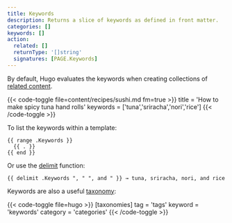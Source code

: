 ```yaml
---
title: Keywords
description: Returns a slice of keywords as defined in front matter.
categories: []
keywords: []
action:
  related: []
  returnType: '[]string'
  signatures: [PAGE.Keywords]
---
```


By default, Hugo evaluates the keywords when creating collections of [related content].

[related content]: /content-management/related

{{< code-toggle file=content/recipes/sushi.md fm=true >}}
title = 'How to make spicy tuna hand rolls'
keywords = ['tuna','sriracha','nori','rice']
{{< /code-toggle >}}

To list the keywords within a template:

```go-html-template
{{ range .Keywords }}
  {{ . }}
{{ end }}
```

Or use the [delimit] function:

```go-html-template
{{ delimit .Keywords ", " ", and " }} → tuna, sriracha, nori, and rice
```

[delimit]: /functions/collections/delimit

Keywords are also a useful [taxonomy]:

{{< code-toggle file=hugo >}}
[taxonomies]
tag = 'tags'
keyword = 'keywords'
category = 'categories'
{{< /code-toggle >}}

[taxonomy]: /content-management/taxonomies
